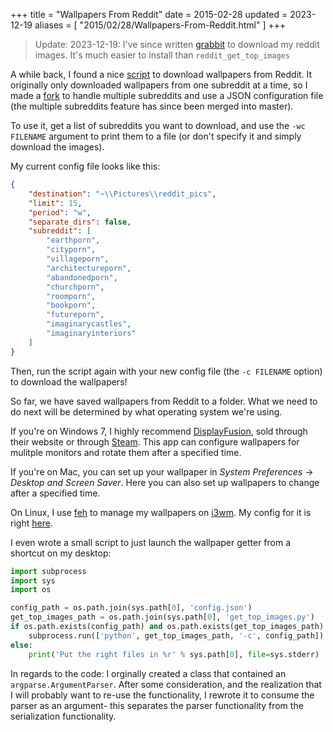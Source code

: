 +++
title = "Wallpapers From Reddit"
date = 2015-02-28
updated = 2023-12-19
aliases = [ "2015/02/28/Wallpapers-From-Reddit.html" ]
+++

> Update: 2023-12-19: I've since written [grabbit](https://github.com/bbkane/grabbit) to download my reddit images. It's much easier to install than `reddit_get_top_images`

A while back, I found a nice [script](https://github.com/nagracks/reddit_get_top_images) to download wallpapers from Reddit.
It originally only downloaded wallpapers from one subreddit at a time, so I made a [fork](https://github.com/bbkane/reddit_get_top_images)
to handle multiple subreddits and use a JSON configuration file (the multiple subreddits feature has since been merged into master).

To use it, get a list of subreddits you want to download, and use the `-wc FILENAME` argument to print them to a file (or don't specify it and simply download the images).

My current config file looks like this:

```json
{
    "destination": "~\\Pictures\\reddit_pics",
    "limit": 15,
    "period": "w",
    "separate_dirs": false,
    "subreddit": [
        "earthporn",
        "cityporn",
        "villageporn",
        "architectureporn",
        "abandonedporn",
        "churchporn",
        "roomporn",
        "bookporn",
        "futureporn",
        "imaginarycastles",
        "imaginaryinteriors"
    ]
}
```

Then, run the script again with your new config file (the `-c FILENAME` option) to download the wallpapers!

So far, we have saved wallpapers from Reddit to a folder. What we need to do next will be determined by what operating system we're using.

If you're on Windows 7, I highly recommend [DisplayFusion](http://www.displayfusion.com/), sold through their website or through [Steam](http://store.steampowered.com/app/227260/). This app can configure wallpapers for mulitple monitors and rotate them after a specified time.

If you're on Mac, you can set up your wallpaper in *System Preferences* -> *Desktop and Screen Saver*. Here you can also set up wallpapers to change after a specified time.

On Linux, I use [feh](https://wiki.archlinux.org/index.php/feh) to manage my wallpapers on [i3wm](https://i3wm.org/). My config for it is right [here](https://github.com/bbk1524/backup/blob/master/tower/.i3/config).

I even wrote a small script to just launch the wallpaper getter from a shortcut on my desktop:

```python
import subprocess
import sys
import os

config_path = os.path.join(sys.path[0], 'config.json')
get_top_images_path = os.path.join(sys.path[0], 'get_top_images.py')
if os.path.exists(config_path) and os.path.exists(get_top_images_path):
    subprocess.run(['python', get_top_images_path, '-c', config_path])
else:
    print('Put the right files in %r' % sys.path[0], file=sys.stderr)
```

In regards to the code: I orginally created a class that contained an `argparse.ArgumentParser`. After some consideration, and the realization that
I will probably want to re-use the functionality, I rewrote it to consume the parser as an argument- this separates the parser functionality from the serialization functionality.
